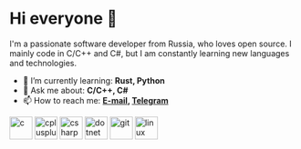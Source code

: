 # Hi everyone 👋

I'm a passionate software developer from Russia, who loves open source. 
I mainly code in C/C++ and C#, but I am constantly learning new languages and technologies.

- 🌱 I’m currently learning: **Rust, Python**
- 💬 Ask me about: **C/C++, C#**
- 📫 How to reach me: **<a href="contact@grandbrain.guru">E-mail</a>, <a href="https://tg.me/andlom>">Telegram</a>**

<p>
    <img src="https://devicons.github.io/devicon/devicon.git/icons/c/c-original.svg" alt="c" width="40" height="40"/>
    <img src="https://devicons.github.io/devicon/devicon.git/icons/cplusplus/cplusplus-original.svg" alt="cplusplus" width="40" height="40"/>
    <img src="https://devicons.github.io/devicon/devicon.git/icons/csharp/csharp-original.svg" alt="csharp" width="40" height="40"/>
    <img src="https://devicons.github.io/devicon/devicon.git/icons/dot-net/dot-net-original-wordmark.svg" alt="dotnet" width="40" height="40"/>
    <img src="https://www.vectorlogo.zone/logos/git-scm/git-scm-icon.svg" alt="git" width="40" height="40"/>
    <img src="https://devicons.github.io/devicon/devicon.git/icons/linux/linux-original.svg" alt="linux" width="40" height="40"/>
</p>
